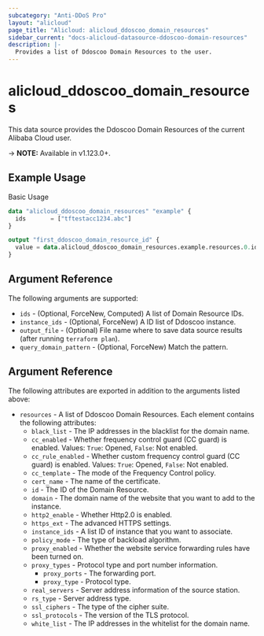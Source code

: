 ```yaml
---
subcategory: "Anti-DDoS Pro"
layout: "alicloud"
page_title: "Alicloud: alicloud_ddoscoo_domain_resources"
sidebar_current: "docs-alicloud-datasource-ddoscoo-domain-resources"
description: |-
  Provides a list of Ddoscoo Domain Resources to the user.
---
```


# alicloud\_ddoscoo\_domain\_resources

This data source provides the Ddoscoo Domain Resources of the current Alibaba Cloud user.

-> **NOTE:** Available in v1.123.0+.

## Example Usage

Basic Usage

```terraform
data "alicloud_ddoscoo_domain_resources" "example" {
  ids       = ["tftestacc1234.abc"]
}

output "first_ddoscoo_domain_resource_id" {
  value = data.alicloud_ddoscoo_domain_resources.example.resources.0.id
}
```

## Argument Reference

The following arguments are supported:

* `ids` - (Optional, ForceNew, Computed)  A list of Domain Resource IDs.
* `instance_ids` - (Optional, ForceNew) A ID list of Ddoscoo instance.
* `output_file` - (Optional) File name where to save data source results (after running `terraform plan`).
* `query_domain_pattern` - (Optional, ForceNew) Match the pattern.

## Argument Reference

The following attributes are exported in addition to the arguments listed above:

* `resources` - A list of Ddoscoo Domain Resources. Each element contains the following attributes:
	* `black_list` - The IP addresses in the blacklist for the domain name.
	* `cc_enabled` - Whether frequency control guard (CC guard) is enabled. Values: `True`: Opened, `False`: Not enabled.
	* `cc_rule_enabled` - Whether custom frequency control guard (CC guard) is enabled. Values: `True`: Opened, `False`: Not enabled.
	* `cc_template` - The mode of the Frequency Control policy.
	* `cert_name` - The name of the certificate.
	* `id` - The ID of the Domain Resource.
	* `domain` - The domain name of the website that you want to add to the instance.
	* `http2_enable` - Whether Http2.0 is enabled.
	* `https_ext` - The advanced HTTPS settings.
	* `instance_ids` - A list ID of instance that you want to associate.
	* `policy_mode` - The type of backload algorithm.
	* `proxy_enabled` - Whether the website service forwarding rules have been turned on.
	* `proxy_types` - Protocol type and port number information.
		* `proxy_ports` - The forwarding port.
		* `proxy_type` - Protocol type.
	* `real_servers` - Server address information of the source station.
	* `rs_type` - Server address type.
	* `ssl_ciphers` - The type of the cipher suite.
	* `ssl_protocols` - The version of the TLS protocol.
	* `white_list` - The IP addresses in the whitelist for the domain name.